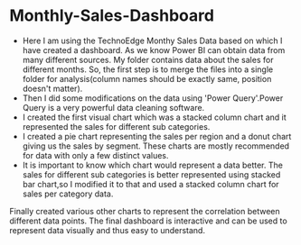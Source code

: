 # Monthly-Sales-Dashboard

- Here I am using the TechnoEdge Monthy Sales Data based on which I have created a dashboard. As we know Power BI can obtain data from many different sources. My folder contains data about the sales for different months. So, the first step is to merge the files into a single folder for analysis(column names should be exactly same, position doesn't matter).
- Then I did some modifications on the data using 'Power Query'.Power Query is a very powerful data cleaning software.
- I created the first visual chart which was a stacked column chart and it represented the sales for different sub categories.
- I created a pie chart representing the sales per region and a donut chart giving us the sales by segment. These charts are mostly recommended for data with only a few distinct values.
- It is important to know which chart would represent a data better. The sales for different sub categories is better represented using stacked bar chart,so I modified it to that and used a stacked column chart for sales per category data.

Finally created various other charts to represent the correlation between different data points. The final dashboard is interactive and can be used to represent data visually and thus easy to understand.

